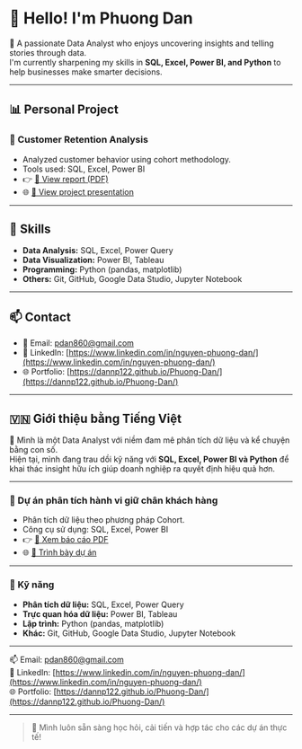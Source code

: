 # 👋 Hello! I'm Phuong Dan

🎯 A passionate Data Analyst who enjoys uncovering insights and telling stories through data.  
I'm currently sharpening my skills in **SQL, Excel, Power BI, and Python** to help businesses make smarter decisions.

---

## 📊 Personal Project

### 🔹 Customer Retention Analysis
- Analyzed customer behavior using cohort methodology.
- Tools used: SQL, Excel, Power BI  
- 👉 [📄 View report (PDF)](https://dannp122.github.io/Cohort-Retention-Project/Cohort_Retention.pdf)  
- 🌐 [🔗 View project presentation](https://dannp122.github.io/Cohort-Retention-Project/)

---

## 🧰 Skills

- **Data Analysis:** SQL, Excel, Power Query  
- **Data Visualization:** Power BI, Tableau  
- **Programming:** Python (pandas, matplotlib)  
- **Others:** Git, GitHub, Google Data Studio, Jupyter Notebook

---

## 📫 Contact

- 📧 Email: pdan860@gmail.com  
- 💼 LinkedIn: [https://www.linkedin.com/in/nguyen-phuong-dan/](https://www.linkedin.com/in/nguyen-phuong-dan/)  
- 🌐 Portfolio: [https://dannp122.github.io/Phuong-Dan/](https://dannp122.github.io/Phuong-Dan/)

---

## 🇻🇳 Giới thiệu bằng Tiếng Việt

🎯 Mình là một Data Analyst với niềm đam mê phân tích dữ liệu và kể chuyện bằng con số.  
Hiện tại, mình đang trau dồi kỹ năng với **SQL, Excel, Power BI và Python** để khai thác insight hữu ích giúp doanh nghiệp ra quyết định hiệu quả hơn.

---

### 🔹 Dự án phân tích hành vi giữ chân khách hàng
- Phân tích dữ liệu theo phương pháp Cohort.
- Công cụ sử dụng: SQL, Excel, Power BI  
- 👉 [📄 Xem báo cáo PDF](https://dannp122.github.io/Cohort-Retention-Project/Cohort_Retention.pdf)  
- 🌐 [🔗 Trình bày dự án](https://dannp122.github.io/Cohort-Retention-Project/)

---

### 🧰 Kỹ năng

- **Phân tích dữ liệu:** SQL, Excel, Power Query  
- **Trực quan hóa dữ liệu:** Power BI, Tableau  
- **Lập trình:** Python (pandas, matplotlib)  
- **Khác:** Git, GitHub, Google Data Studio, Jupyter Notebook

---

📫 Email: pdan860@gmail.com  
💼 LinkedIn: [https://www.linkedin.com/in/nguyen-phuong-dan/](https://www.linkedin.com/in/nguyen-phuong-dan/)  
🌐 Portfolio: [https://dannp122.github.io/Phuong-Dan/](https://dannp122.github.io/Phuong-Dan/)

---

> 🔄 Mình luôn sẵn sàng học hỏi, cải tiến và hợp tác cho các dự án thực tế!
